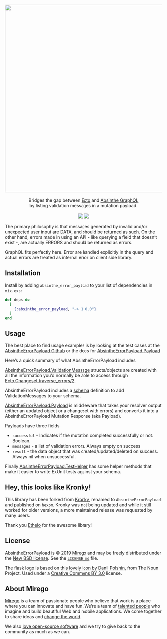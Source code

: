 <p align="center">
  <img src="https://user-images.githubusercontent.com/464900/56933576-702b7880-6ab6-11e9-8b09-d86de46d2edc.png" width="600" />
  <br /><br />
  Bridges the gap between <a target="_blank" href="https://hexdocs.pm/ecto/Ecto.html">Ecto</a> and <a target="_blank" href="http://absinthe-graphql.org/">Absinthe GraphQL</a><br /> by listing validation messages in a mutation payload.
  <br /><br />
  <a href="https://travis-ci.com/mirego/absinthe-error-payload"><img src="https://travis-ci.com/mirego/absinthe-error-payload.svg?branch=master" /></a>
  <a href="https://coveralls.io/github/mirego/absinthe-error-payload?branch=master"><img src="https://coveralls.io/repos/github/mirego/absinthe-error-payload/badge.svg?branch=master" /></a>
</p>

The primary philosophy is that messages generated by invalid and/or unexpected user input are DATA, and should be returned as such.
On the other hand, errors made in using an API - like querying a field that doesn’t exist -, are actually ERRORS and should be returned as errors.

GraphQL fits perfectly here. Error are handled explicitly in the query and actual errors are treated as internal error on client side library.

## Installation

Install by adding `absinthe_error_payload` to your list of dependencies in `mix.exs`:

```elixir
def deps do
  [
    {:absinthe_error_payload, "~> 1.0.0"}
  ]
end
```

## Usage

The best place to find usage examples is by looking at the test cases at the [AbsintheErrorPayload Github](https://github.com/Ethelo/absinthe_error_payload) or the docs for [AbsintheErrorPayload.Payload](https://hexdocs.pm/absinthe_error_payload/AbsintheErrorPayload.Payload.html#content)

Here’s a quick summary of what AbsintheErrorPayload includes

[AbsintheErrorPayload.ValidationMessage](https://hexdocs.pm/absinthe_error_payload/AbsintheErrorPayload.ValidationMessage.html#content) structs/objects are created with all the information you’d normally be able to access through [Ecto.Changeset.traverse_errors/2](https://hexdocs.pm/ecto/Ecto.Changeset.html#traverse_errors/2).

AbsintheErrorPayload includes a [schema](https://hexdocs.pm/absinthe_error_payload/AbsintheErrorPayload.ValidationMessageTypes.html#content) definition to add ValidationMessages to your schema.

[AbsintheErrorPayload.Payload](https://hexdocs.pm/absinthe_error_payload/AbsintheErrorPayload.Payload.html#content) is middleware that takes your resolver output (either an updated object or a changeset with errors) and converts it into a AbsintheErrorPayload Mutation Response (aka Payload).

Payloads have three fields

- `successful` - Indicates if the mutation completed successfully or not. Boolean.
- `messages` - a list of validation errors. Always empty on success
- `result` - the data object that was created/updated/deleted on success. Always nil when unsuccessful.

Finally [AbsintheErrorPayload.TestHelper](https://hexdocs.pm/absinthe_error_payload/AbsintheErrorPayload.TestHelper.html#content) has some helper methods that make it easier to write ExUnit tests against your schema.

## Hey, this looks like Kronky!

This library has been forked from [Kronky](https://github.com/Ethelo/kronky), renamed to `AbsintheErrorPayload` and published on `hexpm`.
Kronky was not being updated and while it still worked for older versions, a more maintained release was requested by many users.

Thank you [Ethelo](http://ethelo.com/) for the awesome library!

## License

AbsintheErrorPayload is © 2019 [Mirego](https://www.mirego.com) and may be freely distributed under the [New BSD license](http://opensource.org/licenses/BSD-3-Clause). See the [`LICENSE.md`](https://github.com/mirego/absinthe-error-payload/blob/master/LICENSE.md) file.

The flask logo is based on [this lovely icon by Danil Polshin](https://thenounproject.com/term/flask/1428207), from The Noun Project. Used under a [Creative Commons BY 3.0](http://creativecommons.org/licenses/by/3.0/) license.

## About Mirego

[Mirego](https://www.mirego.com) is a team of passionate people who believe that work is a place where you can innovate and have fun. We’re a team of [talented people](https://life.mirego.com) who imagine and build beautiful Web and mobile applications. We come together to share ideas and [change the world](http://www.mirego.org).

We also [love open-source software](https://open.mirego.com) and we try to give back to the community as much as we can.

